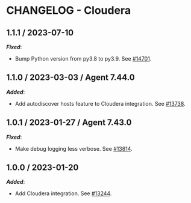 # CHANGELOG - Cloudera

## 1.1.1 / 2023-07-10

***Fixed***:

* Bump Python version from py3.8 to py3.9. See [#14701](https://github.com/DataDog/integrations-core/pull/14701).

## 1.1.0 / 2023-03-03 / Agent 7.44.0

***Added***: 

* Add autodiscover hosts feature to Cloudera integration. See [#13738](https://github.com/DataDog/integrations-core/pull/13738).


## 1.0.1 / 2023-01-27 / Agent 7.43.0

***Fixed***: 

* Make debug logging less verbose. See [#13814](https://github.com/DataDog/integrations-core/pull/13814).


## 1.0.0 / 2023-01-20

***Added***: 

* Add Cloudera integration. See [#13244](https://github.com/DataDog/integrations-core/pull/13244).


